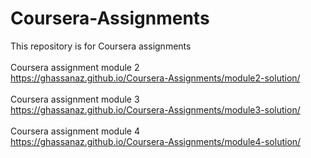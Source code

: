 # Coursera-Assignments
This repository is for Coursera assignments<br><br>
Coursera assignment module 2<br>
https://ghassanaz.github.io/Coursera-Assignments/module2-solution/ <br><br>
Coursera assignment module 3<br>
https://ghassanaz.github.io/Coursera-Assignments/module3-solution/ <br><br>
Coursera assignment module 4<br>
https://ghassanaz.github.io/Coursera-Assignments/module4-solution/ <br><br>
